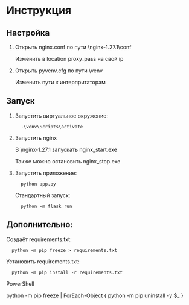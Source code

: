 # Инструкция

## Настройка

1. Открыть nginx.conf по пути \nginx-1.27.1\conf

   Изменить в location proxy_pass на свой ip
2. Открыть pyvenv.cfg по пути \venv

   Изменить пути к интерпритаторам

## Запуск

1. Запустить виртуальное окружение:

         .\venv\Scripts\activate

1. Запустить nginx

   В \nginx-1.27.1 запускать nginx_start.exe

   Также можно остановить nginx_stop.exe

2. Запустить приложение:

         python app.py

    Стандартный запуск:

         python -m flask run

## Дополнительно:

Создаёт requirements.txt:

      python -m pip freeze > requirements.txt

Установить requirements.txt:

      python -m pip install -r requirements.txt

   PowerShell

   python -m pip freeze | ForEach-Object { python -m pip uninstall -y $_ }